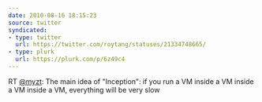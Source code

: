 ```yaml
---
date: 2010-08-16 18:15:23
source: twitter
syndicated:
- type: twitter
  url: https://twitter.com/roytang/statuses/21334748665/
- type: plurk
  url: https://plurk.com/p/6z49c4
---
```


RT [@myzt](https://twitter.com/myzt/): The main idea of "Inception": if you run a VM inside a VM inside a VM inside a VM, everything will be very slow